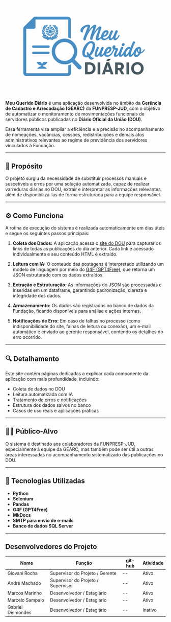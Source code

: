 ![Logo](./assets/logo.png)

**Meu Querido Diário** é uma aplicação desenvolvida no âmbito da **Gerência de Cadastro e Arrecadação (GEARC)** da **FUNPRESP-JUD**, com o objetivo de automatizar o monitoramento de movimentações funcionais de servidores públicos publicadas no **Diário Oficial da União (DOU)**.

Essa ferramenta visa ampliar a eficiência e a precisão no acompanhamento de nomeações, vacâncias, cessões, redistribuições e demais atos administrativos relevantes ao regime de previdência dos servidores vinculados à Fundação.

---

## 🧠 Propósito

O projeto surgiu da necessidade de substituir processos manuais e suscetíveis a erros por uma solução automatizada, capaz de realizar varreduras diárias no DOU, extrair e interpretar as informações relevantes, além de disponibilizá-las de forma estruturada para a equipe responsável.

---

## ⚙️ Como Funciona

A rotina de execução do sistema é realizada automaticamente em dias úteis e segue os seguintes passos principais:

1. **Coleta dos Dados:**
   A aplicação acessa o [site do DOU](https://www.in.gov.br/leiturajornal) para capturar os links de todas as publicações do dia anterior. Cada link é acessado individualmente e seu conteúdo HTML é extraído.

2. **Leitura com IA:**
   O conteúdo das postagens é interpretado utilizando um modelo de linguagem por meio do [G4F (GPT4Free)](https://github.com/xtekky/gpt4free), que retorna um JSON estruturado com os dados extraídos.

3. **Extração e Estruturação:**
   As informações do JSON são processadas e inseridas em um dataframe, garantindo padronização, clareza e integridade dos dados.

4. **Armazenamento:**
   Os dados são registrados no banco de dados da Fundação, ficando disponíveis para análise e ações internas.

5. **Notificações de Erro:**
   Em caso de falhas no processo (como indisponibilidade do site, falhas de leitura ou conexão), um e-mail automático é enviado ao gerente responsável, contendo os detalhes do erro ocorrido.

---

## 🔍 Detalhamento

Este site contém páginas dedicadas a explicar cada componente da aplicação com mais profundidade, incluindo:

* Coleta de dados no DOU
* Leitura automatizada com IA
* Tratamento de erros e notificações
* Estrutura dos dados salvos no banco
* Casos de uso reais e aplicações práticas

---

## 👨‍💻 Público-Alvo

O sistema é destinado aos colaboradores da FUNPRESP-JUD, especialmente à equipe da GEARC, mas também pode ser útil a outras áreas interessadas no acompanhamento sistematizado das publicações no DOU.

---

## 🧩 Tecnologias Utilizadas

* **Python**
* **Selenium**
* **Pandas**
* **G4F (GPT4Free)**
* **MkDocs**
* **SMTP para envio de e-mails**
* **Banco de dados SQL Server**

---

## Desenvolvedores do Projeto

|Nome | Função |git-hub |Atividade|
| --- | --- | --- | --- |
|Giovani Rocha |Supervisor do Projeto / Gerente | -- |Ativo|
|André Machado| Supervisor do Projeto / Supervisor | -- |Ativo| 
|Marcos Marinho |Desenvolvedor / Estagiário| -- | Ativo|
|Marcelo Sampaio |Desenvolvedor / Estagiário| -- | Ativo|
|Gabriel Delmondes|Desenvolvedor / Estagiário| -- | Inativo|